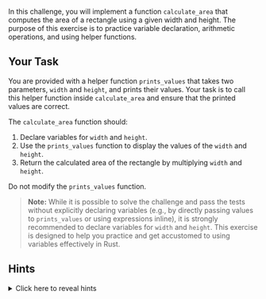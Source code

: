 In this challenge, you will implement a function `calculate_area` that computes the area of a rectangle using a given width and height. The purpose of this exercise is to practice variable declaration, arithmetic operations, and using helper functions.

## Your Task

You are provided with a helper function `prints_values` that takes two parameters, `width` and `height`, and prints their values. Your task is to call this helper function inside `calculate_area` and ensure that the printed values are correct.

The `calculate_area` function should:

1. Declare variables for `width` and `height`.
2. Use the `prints_values` function to display the values of the `width` and `height`.
3. Return the calculated area of the rectangle by multiplying `width` and `height`.

Do not modify the `prints_values` function.

> **Note:** While it is possible to solve the challenge and pass the tests without explicitly declaring variables (e.g., by directly passing values to `prints_values` or using expressions inline), it is strongly recommended to declare variables for `width` and `height`. This exercise is designed to help you practice and get accustomed to using variables effectively in Rust.

## Hints

<details>
    <summary>Click here to reveal hints</summary>

- Use the `let` keyword to declare variables in Rust.
- Ensure the `prints_values` function is invoked with the correct arguments.
- The returned area should be the result of multiplying the `width` and `height`.

</details>
